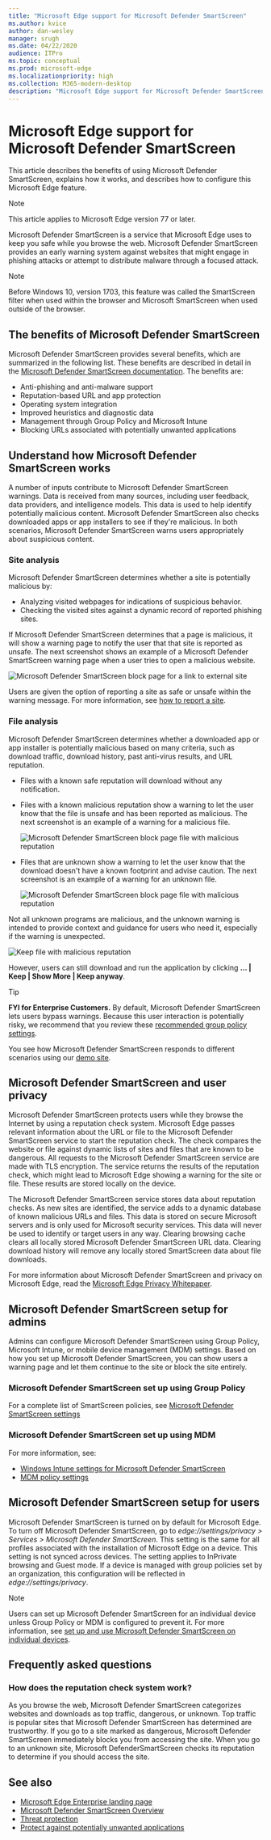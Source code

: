 ```yaml
---
title: "Microsoft Edge support for Microsoft Defender SmartScreen"
ms.author: kvice
author: dan-wesley
manager: srugh
ms.date: 04/22/2020
audience: ITPro
ms.topic: conceptual
ms.prod: microsoft-edge
ms.localizationpriority: high
ms.collection: M365-modern-desktop
description: "Microsoft Edge support for Microsoft Defender SmartScreen"
---
```


# Microsoft Edge support for Microsoft Defender SmartScreen

This article describes the benefits of using Microsoft Defender SmartScreen, explains how it works, and describes how to configure this Microsoft Edge feature.

> [!NOTE]
> This article applies to Microsoft Edge version 77 or later.

Microsoft Defender SmartScreen is a service that Microsoft Edge uses to keep you safe while you browse the web. Microsoft Defender SmartScreen provides an early warning system against websites that might engage in phishing attacks or attempt to distribute malware through a focused attack.

> [!NOTE]
> Before Windows 10, version 1703, this feature was called the SmartScreen filter when used within the browser and Microsoft SmartScreen when used outside of the browser.

## The benefits of Microsoft Defender SmartScreen

Microsoft Defender SmartScreen provides several benefits, which are summarized in the following list. These benefits are described in detail in the [Microsoft Defender SmartScreen documentation](https://docs.microsoft.com/windows/security/threat-protection/windows-defender-smartscreen/windows-defender-smartscreen-overview#benefits-of-windows-defender-smartscreen). The benefits are:

- Anti-phishing and anti-malware support
- Reputation-based URL and app protection
- Operating system integration
- Improved heuristics and diagnostic data
- Management through Group Policy and Microsoft Intune
- Blocking URLs associated with potentially unwanted applications

## Understand how Microsoft Defender SmartScreen works

A number of inputs contribute to Microsoft Defender SmartScreen warnings. Data is received from many sources, including user feedback, data providers, and intelligence models. This data is used to help identify potentially malicious content. Microsoft Defender SmartScreen also checks downloaded apps or app installers to see if they're malicious. In both scenarios, Microsoft Defender SmartScreen warns users appropriately about suspicious content.

### Site analysis

Microsoft Defender SmartScreen determines whether a site is potentially malicious by:

- Analyzing visited webpages for indications of suspicious behavior.
- Checking the visited sites against a dynamic record of reported phishing sites.

If Microsoft Defender SmartScreen determines that a page is malicious, it will show a warning page to notify the user that that site is reported as unsafe. The next screenshot shows an example of a Microsoft Defender SmartScreen warning page when a user tries to open a malicious website.

![Microsoft Defender SmartScreen block page for a link to external site](media/microsoft-edge-security-smartscreen/microsoft-edge-smartscreen-warning.png)

Users are given the option of reporting a site as safe or unsafe within the warning message. For more information, see [how to report a site](https://docs.microsoft.com/windows/security/threat-protection/windows-defender-smartscreen/windows-defender-smartscreen-set-individual-device#how-users-can-report-websites-as-safe-or-unsafe).

### File analysis

Microsoft Defender SmartScreen determines whether a downloaded app or app installer is potentially malicious based on many criteria, such as download traffic, download history, past anti-virus results, and URL reputation.

- Files with a known safe reputation will download without any notification.  
- Files with a known malicious reputation show a warning to let the user know that the file is unsafe and has been reported as malicious. The next screenshot is an example of a warning for a malicious file.

  ![Microsoft Defender SmartScreen block page file with malicious reputation](media/microsoft-edge-security-smartscreen/ms-edge-smartscreen-known-malicious.png)

- Files that are unknown show a warning to let the user know that the download doesn't have a known footprint and advise caution. The next screenshot is an example of a warning for an unknown file.

  ![Microsoft Defender SmartScreen block page file with malicious reputation](media/microsoft-edge-security-smartscreen/ms-edge-smartscreen-unknown-malicious.png)

Not all unknown programs are malicious, and the unknown warning is intended to provide context and guidance for users who need it, especially if the warning is unexpected.

  ![Keep file with malicious reputation](media/microsoft-edge-security-smartscreen/ms-edge-smartscreen-unknown-malicious-keep.png)

However, users can still download and run the application by clicking **... | Keep | Show More | Keep anyway**.

> [!TIP]
> **FYI for Enterprise Customers.** By default, Microsoft Defender SmartScreen lets users bypass warnings. Because this user interaction is potentially risky, we recommend that you review these [recommended group policy settings](https://docs.microsoft.com/windows/security/threat-protection/windows-defender-smartscreen/windows-defender-smartscreen-available-settings#recommended-group-policy-and-mdm-settings-for-your-organization).

You see how Microsoft Defender SmartScreen responds to different scenarios using our [demo site](https://demo.smartscreen.msft.net/).

## Microsoft Defender SmartScreen and user privacy

Microsoft Defender SmartScreen protects users while they browse the Internet by using a reputation check system. Microsoft Edge passes relevant information about the URL or file to the Microsoft Defender SmartScreen service to start the reputation check. The check compares the website or file against dynamic lists of sites and files that are known to be dangerous. All requests to the Microsoft Defender SmartScreen service are made with TLS encryption. The service returns the results of the reputation check, which might lead to Microsoft Edge showing a warning for the site or file. These results are stored locally on the device.

The Microsoft Defender SmartScreen service stores data about reputation checks. As new sites are identified, the service adds to a dynamic database of known malicious URLs and files. This data is stored on secure Microsoft servers and is only used for Microsoft security services. This data will never be used to identify or target users in any way. Clearing browsing cache clears all locally stored Microsoft Defender SmartScreen URL data. Clearing download history will remove any locally stored SmartScreen data about file downloads.

For more information about Microsoft Defender SmartScreen and privacy on Microsoft Edge, read the [Microsoft Edge Privacy Whitepaper](https://docs.microsoft.com/microsoft-edge/privacy-whitepaper#smartscreen).

## Microsoft Defender SmartScreen setup for admins

Admins can configure Microsoft Defender SmartScreen using Group Policy, Microsoft Intune, or mobile device management (MDM) settings. Based on how you set up Microsoft Defender SmartScreen, you can show users a warning page and let them continue to the site or block the site entirely.

### Microsoft Defender SmartScreen set up using Group Policy

For a complete list of SmartScreen policies, see
[Microsoft Defender SmartScreen settings](https://docs.microsoft.com/DeployEdge/microsoft-edge-policies#smartscreen-settings)

### Microsoft Defender SmartScreen set up using MDM

For more information, see:

- [Windows Intune settings for Microsoft Defender SmartScreen](https://docs.microsoft.com/mem/intune/protect/endpoint-protection-windows-10#windows-defender-smartscreen-settings)
- [MDM policy settings](https://docs.microsoft.com/mem/intune/protect/endpoint-protection-windows-10#windows-defender-smartscreen-settings)

## Microsoft Defender SmartScreen setup for users

Microsoft Defender SmartScreen is turned on by default for Microsoft Edge. To turn off Microsoft Defender SmartScreen, go to *edge://settings/privacy > Services > Microsoft Defender SmartScreen*. This setting is the same for all profiles associated with the installation of Microsoft Edge on a device. This setting is not synced across devices. The setting applies to InPrivate browsing and Guest mode. If a device is managed with group policies set by an organization, this configuration will be reflected in *edge://settings/privacy*.

> [!NOTE]
> Users can set up Microsoft Defender SmartScreen for an individual device unless Group Policy or MDM is configured to prevent it. For more information, see [set up and use Microsoft Defender SmartScreen on individual devices](https://docs.microsoft.com/windows/security/threat-protection/windows-defender-smartscreen/windows-defender-smartscreen-set-individual-device).

## Frequently asked questions

### How does the reputation check system work?

As you browse the web, Microsoft Defender SmartScreen categorizes websites and downloads as top traffic, dangerous, or unknown. Top traffic is popular sites that Microsoft Defender SmartScreen has determined are trustworthy. If you go to a site marked as dangerous, Microsoft Defender SmartScreen immediately blocks you from accessing the site. When you go to an unknown site, Microsoft DefenderSmartScreen checks its reputation to determine if you should access the site.

## See also

- [Microsoft Edge Enterprise landing page](https://aka.ms/EdgeEnterprise)
- [Microsoft Defender SmartScreen Overview](https://docs.microsoft.com/windows/security/threat-protection/windows-defender-smartscreen/windows-defender-smartscreen-overview)
- [Threat protection](https://docs.microsoft.com/windows/security/threat-protection/index)
- [Protect against potentially unwanted applications](https://docs.microsoft.com/DeployEdge/microsoft-edge-potentially-unwanted-apps)